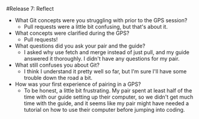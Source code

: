 #Release 7: Reflect
* What Git concepts were you struggling with prior to the GPS session?
    - Pull requests were a little bit confusing, but that's about it.
* What concepts were clarified during the GPS?
    - Pull requests!
* What questions did you ask your pair and the guide?
    - I asked why use fetch and merge instead of just pull, and my guide answered it thoroughly. I didn't have any questions for my pair.
* What still confuses you about Git?
    - I think I understand it pretty well so far, but I'm sure I'll have some trouble down the road a bit.
* How was your first experience of pairing in a GPS?
    - To be honest, a little bit frustrating. My pair spent at least half of the time with our guide setting up their computer, so we didn't get much time with the guide, and it seems like my pair might have needed a tutorial on how to use their computer before jumping into coding. 